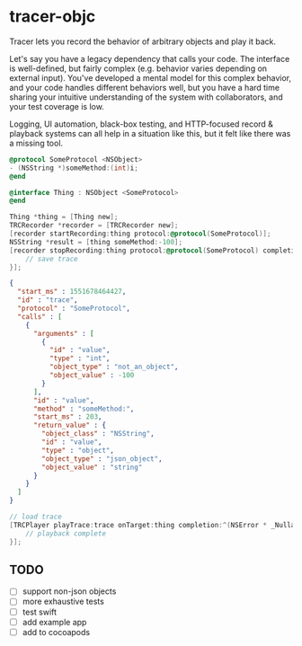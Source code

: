 # tracer-objc

Tracer lets you record the behavior of arbitrary objects and play it back.

Let's say you have a legacy dependency that calls your code. The interface is well-defined, but fairly complex (e.g. behavior varies depending on external input). You've developed a mental model for this complex behavior, and your code handles different behaviors well, but you have a hard time sharing your intuitive understanding of the system with collaborators, and your test coverage is low. 

Logging, UI automation, black-box testing, and HTTP-focused record & playback systems can all help in a situation like this, but it felt like there was a missing tool.

```objective-c
@protocol SomeProtocol <NSObject>
- (NSString *)someMethod:(int)i;
@end

@interface Thing : NSObject <SomeProtocol>
@end
```

```objective-c
Thing *thing = [Thing new];
TRCRecorder *recorder = [TRCRecorder new];
[recorder startRecording:thing protocol:@protocol(SomeProtocol)];
NSString *result = [thing someMethod:-100];
[recorder stopRecording:thing protocol:@protocol(SomeProtocol) completion:^(TRCTrace *trace, NSError *error) {
    // save trace
}];
```

```json
{
  "start_ms" : 1551678464427,
  "id" : "trace",
  "protocol" : "SomeProtocol",
  "calls" : [
    {
      "arguments" : [
        {
          "id" : "value",
          "type" : "int",
          "object_type" : "not_an_object",
          "object_value" : -100
        }
      ],
      "id" : "value",
      "method" : "someMethod:",
      "start_ms" : 203,
      "return_value" : {
        "object_class" : "NSString",
        "id" : "value",
        "type" : "object",
        "object_type" : "json_object",
        "object_value" : "string"
      }
    }
  ]
}
```

```objective-c
// load trace
[TRCPlayer playTrace:trace onTarget:thing completion:^(NSError * _Nullable error) {
    // playback complete
}];
```


## TODO
- [ ] support non-json objects
- [ ] more exhaustive tests
- [ ] test swift
- [ ] add example app
- [ ] add to cocoapods
